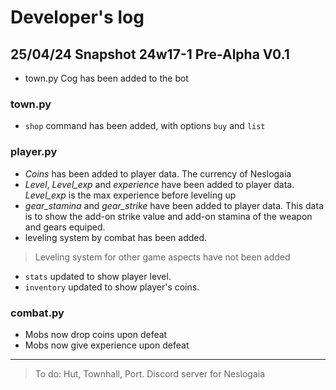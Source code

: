 # Developer's log

## 25/04/24 Snapshot 24w17-1 Pre-Alpha V0.1
- town.py Cog has been added to the bot

### town.py
- `shop` command has been added, with options `buy` and `list`

### player.py
- _Coins_ has been added to player data. The currency of Neslogaia
- _Level_, _Level_exp_ and _experience_ have been added to player data. _Level_exp_ is the max experience before leveling up
- _gear_stamina_ and _gear_strike_ have been added to player data. This data is to show the add-on strike value and add-on stamina of the weapon and gears equiped.
- leveling system by combat has been added. 
> Leveling system for other game aspects have not been added
- `stats` updated to show player level.
- `inventory` updated to show player's coins.

### combat.py
- Mobs now drop coins upon defeat
- Mobs now give experience upon defeat


---
> To do: Hut, Townhall, Port. Discord server for Neslogaia
